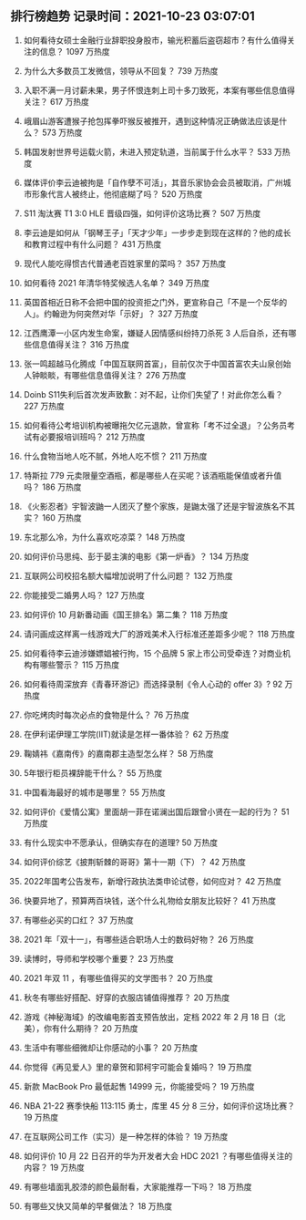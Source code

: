 
## 排行榜趋势 记录时间：2021-10-23 03:07:01
  
  1. 如何看待女硕士金融行业辞职投身股市，输光积蓄后盗窃超市？有什么值得关注的信息？ 1097 万热度
    
  2. 为什么大多数员工发微信，领导从不回复？ 739 万热度
    
  3. 入职不满一月讨薪未果，男子怀恨连刺上司十多刀致死，本案有哪些信息值得关注？ 617 万热度
    
  4. 峨眉山游客遭猴子抢包挥拳吓猴反被推开，遇到这种情况正确做法应该是什么？ 573 万热度
    
  5. 韩国发射世界号运载火箭，未进入预定轨道，当前属于什么水平？ 533 万热度
    
  6. 媒体评价李云迪被拘是「自作孽不可活」，其音乐家协会会员被取消，广州城市形象代言人被终止，他彻底糊了吗？ 520 万热度
    
  7. S11 淘汰赛 T1 3:0 HLE 晋级四强，如何评价这场比赛？ 507 万热度
    
  8. 李云迪是如何从「钢琴王子」「天才少年」一步步走到现在这样的？他的成长和教育过程中有什么问题？ 431 万热度
    
  9. 现代人能吃得惯古代普通老百姓家里的菜吗？ 357 万热度
    
  10. 如何看待 2021 年清华特奖候选人名单？ 349 万热度
    
  11. 英国首相近日称不会把中国的投资拒之门外，更宣称自己「不是一个反华的人」。约翰逊为何突然对华「示好」？ 327 万热度
    
  12. 江西鹰潭一小区内发生命案，嫌疑人因情感纠纷持刀杀死 3 人后自杀，还有哪些信息值得关注？ 316 万热度
    
  13. 张一鸣超越马化腾成「中国互联网首富」，目前仅次于中国首富农夫山泉创始人钟睒睒，有哪些信息值得关注？ 276 万热度
    
  14. Doinb S11失利后首次发声致歉：对不起，让你们失望了！对此你怎么看？ 227 万热度
    
  15. 如何看待公考培训机构被曝拖欠亿元退款，曾宣称「考不过全退」？公务员考试有必要报培训班吗？ 212 万热度
    
  16. 什么食物当地人吃不腻，外地人吃不惯？ 211 万热度
    
  17. 特斯拉 779 元卖限量空酒瓶，都是哪些人在买呢？该酒瓶能保值或者升值吗？ 186 万热度
    
  18. 《火影忍者》宇智波鼬一人团灭了整个家族，是鼬太强了还是宇智波族名不其实？ 160 万热度
    
  19. 东北那么冷，为什么喜欢吃凉菜？ 148 万热度
    
  20. 如何评价马思纯、彭于晏主演的电影《第一炉香》？ 134 万热度
    
  21. 互联网公司校招名额大幅增加说明了什么问题？ 132 万热度
    
  22. 你能接受二婚男人吗？ 127 万热度
    
  23. 如何评价 10 月新番动画《国王排名》第二集？ 118 万热度
    
  24. 请问画成这样离一线游戏大厂的游戏美术入行标准还差距多少呢？ 118 万热度
    
  25. 如何看待李云迪涉嫌嫖娼被行拘，15 个品牌 5 家上市公司受牵连？对商业机构有哪些警示？ 115 万热度
    
  26. 如何看待周深放弃《青春环游记》而选择录制《令人心动的 offer 3》? 92 万热度
    
  27. 你吃烤肉时每次必点的食物是什么？ 76 万热度
    
  28. 在伊利诺伊理工学院(IIT)就读是怎样一番体验？ 62 万热度
    
  29. 鞠婧祎《嘉南传》的嘉南郡主造型怎么样？ 58 万热度
    
  30. 5年银行柜员裸辞能干什么？ 55 万热度
    
  31. 中国看海最好的城市是哪里？ 55 万热度
    
  32. 如何评价《爱情公寓》里面胡一菲在诺澜出国后跟曾小贤在一起的行为？ 51 万热度
    
  33. 有什么现实中不愿承认，但确实存在的道理? 50 万热度
    
  34. 如何评价综艺《披荆斩棘的哥哥》第十一期（下）？ 42 万热度
    
  35. 2022年国考公告发布，新增行政执法类申论试卷，如何应对？ 42 万热度
    
  36. 快要异地了，预算两百块钱，送个什么礼物给女朋友比较好？ 41 万热度
    
  37. 有哪些必买的口红？ 37 万热度
    
  38. 2021 年「双十一」，有哪些适合职场人士的数码好物？ 26 万热度
    
  39. 读博时，导师和学校哪个重要？ 23 万热度
    
  40. 2021 年双 11 ，有哪些值得买的文学图书？ 20 万热度
    
  41. 秋冬有哪些好搭配、好穿的衣服店铺值得推荐？ 20 万热度
    
  42. 游戏《神秘海域》的改编电影首支预告放出，定档 2022 年 2 月 18 日（北美），你有什么期待？ 20 万热度
    
  43. 生活中有哪些细微却让你感动的小事？ 20 万热度
    
  44. 你觉得《再见爱人》里的章贺和郭柯宇可能会复婚吗？ 19 万热度
    
  45. 新款 MacBook Pro 最低起售 14999 元，你能接受吗？ 19 万热度
    
  46. NBA 21-22 赛季快船 113:115 勇士，库里 45 分 8 三分，如何评价这场比赛？ 19 万热度
    
  47. 在互联网公司工作（实习）是一种怎样的体验？ 19 万热度
    
  48. 如何评价 10 月 22 日召开的华为开发者大会 HDC 2021 ？有哪些值得关注的内容？ 19 万热度
    
  49. 有哪些墙面乳胶漆的颜色最耐看，大家能推荐一下吗？ 18 万热度
    
  50. 有哪些又快又简单的早餐做法？ 18 万热度
    